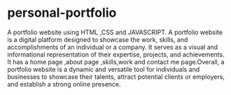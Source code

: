 # personal-portfolio
A portfolio website using HTML ,CSS and JAVASCRIPT.
A portfolio website is a digital platform designed to showcase the work, skills, and accomplishments of an individual or a company. It serves as a visual and informational representation of their expertise, projects, and achievements. It has a home page ,about page ,skills,work  and contact me page.Overall, a portfolio website is a dynamic and versatile tool for individuals and businesses to showcase their talents, attract potential clients or employers, and establish a strong online presence.
